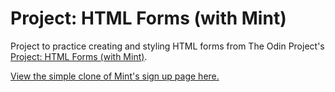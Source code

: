 # Project: HTML Forms (with Mint)

Project to practice creating and styling HTML forms from The Odin Project's [Project: HTML Forms (with Mint)](http://www.theodinproject.com/courses/html5-and-css3/lessons/html-forms).

[View the simple clone of Mint's sign up page here.](http://htmlpreview.github.io/?https://github.com/StefanieWang/html-forms/blob/master/mint-login-form.html)
